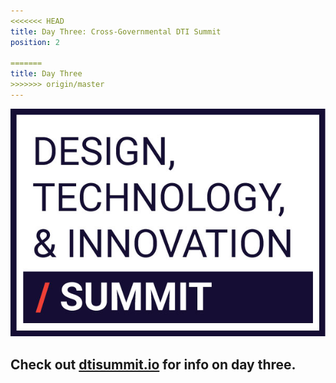 ```yaml
---
<<<<<<< HEAD
title: Day Three: Cross-Governmental DTI Summit
position: 2

=======
title: Day Three
>>>>>>> origin/master
---
```


![summit-logo.jpg](/assets/img/projects/SUMMITweek-Winter-2018/summit-logo.jpg)


## Check out [dtisummit.io](http://dtisummit.io) for info on day three.
